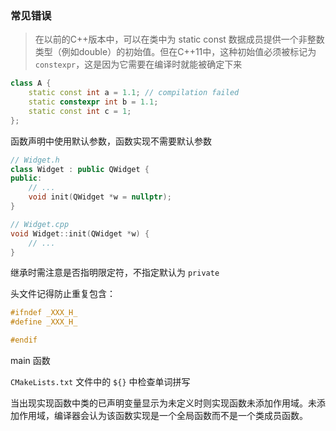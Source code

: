 ### 常见错误

> 在以前的C++版本中，可以在类中为 static const 数据成员提供一个非整数类型（例如double）的初始值。但在C++11中，这种初始值必须被标记为`constexpr`，这是因为它需要在编译时就能被确定下来

```cpp
class A {
    static const int a = 1.1; // compilation failed
    static constexpr int b = 1.1;
    static const int c = 1;
};
```

函数声明中使用默认参数，函数实现不需要默认参数

```cpp
// Widget.h
class Widget : public QWidget {
public:
    // ...
    void init(QWidget *w = nullptr);
}
```

```cpp
// Widget.cpp
void Widget::init(QWidget *w) {
    // ...
}
```

继承时需注意是否指明限定符，不指定默认为 `private`

头文件记得防止重复包含：

```cpp
#ifndef _XXX_H_
#define _XXX_H_

#endif
```

main 函数

`CMakeLists.txt` 文件中的 `${}` 中检查单词拼写

当出现实现函数中类的已声明变量显示为未定义时则实现函数未添加作用域。未添加作用域，编译器会认为该函数实现是一个全局函数而不是一个类成员函数。
